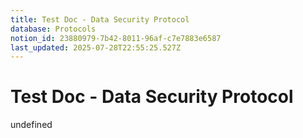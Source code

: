 ```yaml
---
title: Test Doc - Data Security Protocol
database: Protocols
notion_id: 23880979-7b42-8011-96af-c7e7883e6587
last_updated: 2025-07-28T22:55:25.527Z
---
```


# Test Doc - Data Security Protocol

undefined